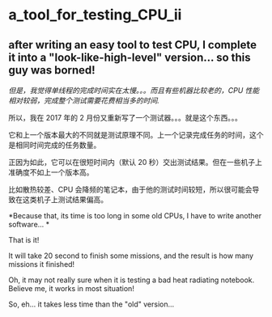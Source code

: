 # a_tool_for_testing_CPU_ii
## after writing an easy tool to test CPU, I complete it into a "look-like-high-level" version... so this guy was borned!

*但是，我觉得单线程的完成时间实在太慢。。。而且有些机器比较老的，CPU 性能相对较弱，完成整个测试需要花费相当多的时间.*

所以，我在 2017 年的 2 月份又重新写了一个测试器。。。就是这个东西。。。

它和上一个版本最大的不同就是测试原理不同。上一个记录完成任务的时间，这个是相同时间完成的任务数量。

正因为如此，它可以在很短时间内（默认 20 秒）交出测试结果。但在一些机子上准确度不如上一个版本高。

比如散热较差、CPU 会降频的笔记本，由于他的测试时间较短，所以很可能会导致在这类机子上测试结果偏高。



*Because that, its time is too long in some old CPUs, I have to write another software... *

That is it!

It will take 20 second to finish some missions, and the result is how many missions it finished!

Oh, it may not really sure when it is testing a bad heat radiating notebook. Believe me, it works in most situation!

So, eh... it takes less time than the "old" version...
